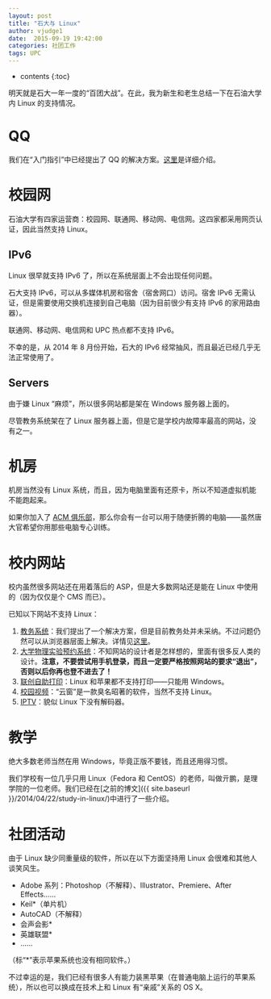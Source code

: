 ```yaml
---
layout: post
title: "石大与 Linux"
author: vjudge1
date:  2015-09-19 19:42:00
categories: 社团工作
tags: UPC
---
```

* contents
{:toc}

明天就是石大一年一度的“百团大战”。在此，我为新生和老生总结一下在石油大学内 Linux 的支持情况。




# QQ

我们在“入门指引”中已经提出了 QQ 的解决方案。[这里](https://upclinux.github.io/intro/03/qq/)是详细介绍。

# 校园网

石油大学有四家运营商：校园网、联通网、移动网、电信网。这四家都采用网页认证，因此当然支持 Linux。

## IPv6

Linux 很早就支持 IPv6 了，所以在系统层面上不会出现任何问题。

石大支持 IPv6，可以从多媒体机房和宿舍（宿舍网口）访问。宿舍 IPv6 无需认证，但是需要使用交换机连接到自己电脑（因为目前很少有支持 IPv6 的家用路由器）。

联通网、移动网、电信网和 UPC 热点都不支持 IPv6。

不幸的是，从 2014 年 8 月份开始，石大的 IPv6 经常抽风，而且最近已经几乎无法正常使用了。

## Servers

由于嫌 Linux “麻烦”，所以很多网站都是架在 Windows 服务器上面的。

尽管教务系统架在了 Linux 服务器上面，但是它是学校内故障率最高的网站，没有之一。

# 机房

机房当然没有 Linux 系统，而且，因为电脑里面有还原卡，所以不知道虚拟机能不能跑起来。

如果你加入了 [ACM 俱乐部](http://acm.upc.edu.cn)，那么你会有一台可以用于随便折腾的电脑——虽然唐大官希望你用那些电脑专心训练。

# 校内网站

校内虽然很多网站还在用着落后的 ASP，但是大多数网站还是能在 Linux 中使用的（因为仅仅是个 CMS 而已）。

已知以下网站不支持 Linux：

1. [教务系统](http://jwxt.upc.edu.cn/jwxt)：我们提出了一个解决方案，但是目前教务处并未采纳。不过问题仍然可以从浏览器层面上解决。详情见[这里](https://github.com/upclinux/fuckjwxt)。
2. [大学物理实验预约系统](http://tcpe.upc.edu.cn:8080/Login.asp)：不知网站的设计者是怎样想的，里面有很多反人类的设计。**注意，不要尝试用手机登录，而且一定要严格按照网站的要求“退出”，否则以后你再也登不进去了！**
3. [联创自助打印](http://print.upc.edu.cn)：Linux 和苹果都不支持打印——只能用 Windows。
4. [校园视频](http://netkuu.upc.edu.cn)：“云窗”是一款臭名昭著的软件，当然不支持 Linux。
5. [IPTV](http://iptv.upc.edu.cn)：貌似 Linux 下没有解码器。

# 教学

绝大多数老师当然在用 Windows，毕竟正版不要钱，而且还用得习惯。

我们学校有一位几乎只用 Linux（Fedora 和 CentOS）的老师，叫做亓鹏，是理学院的一位老师。我们已经在[之前的博文]({{ site.baseurl }}/2014/04/22/study-in-linux/)中进行了一些介绍。

# 社团活动

由于 Linux 缺少同重量级的软件，所以在以下方面坚持用 Linux 会很难和其他人谈笑风生。

* Adobe 系列：Photoshop（不解释）、Illustrator、Premiere、After Effects……
* Keil*（单片机）
* AutoCAD（不解释）
* 会声会影*
* 英雄联盟*
* ……

（标“\*”表示苹果系统也没有相同软件。）

不过幸运的是，我们已经有很多人有能力装黑苹果（在普通电脑上运行的苹果系统），所以也可以换成在技术上和 Linux 有“亲戚”关系的 OS X。
